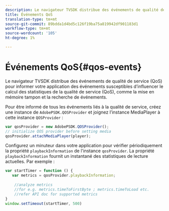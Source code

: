 ```yaml
---
description: Le navigateur TVSDK distribue des événements de qualité de service (QoS) pour informer votre application des événements susceptibles d’influencer le calcul des statistiques de la qualité de service (QoS), comme la mise en mémoire tampon et la recherche de événements.
title: Événements QoS
translation-type: tm+mt
source-git-commit: 89bdda1d4bd5c126f19ba75a819942df901183d1
workflow-type: tm+mt
source-wordcount: '105'
ht-degree: 1%

---
```



# Événements QoS{#qos-events}

Le navigateur TVSDK distribue des événements de qualité de service (QoS) pour informer votre application des événements susceptibles d’influencer le calcul des statistiques de la qualité de service (QoS), comme la mise en mémoire tampon et la recherche de événements.

Pour être informé de tous les événements liés à la qualité de service, créez une instance de `AdobePSDK.QOSProvider` et joignez l’instance MediaPlayer à cette instance `QOSProvider` :

```js
var qosProvider = new AdobePSDK.QOSProvider(); 
// initialize QOS provider before setting media  
qosProvider.attachMediaPlayer(player);
```

Configurez un minuteur dans votre application pour vérifier périodiquement la propriété `playbackInformation` de l&#39;instance `qosProvider`. La propriété `playbackInformation` fournit un instantané des statistiques de lecture actuelles. Par exemple :

```js
var startTimer = function () { 
   var metrics = qosProvider.playbackInformation; 
 
    //analyze metrics 
    //for e.g. metrics.timeToFirstByte ; metrics.timeToLoad etc.  
    //refer API doc for supported metrics  
} 
window.setTimeout(startTimer, 500) 
```

